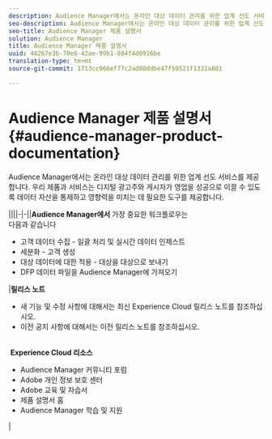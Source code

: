 ```yaml
---
description: Audience Manager에서는 온라인 대상 데이터 관리를 위한 업계 선도 서비스를 제공합니다. 우리 제품과 서비스는 디지털 광고주와 게시자가 영업을 성공으로 이끌 수 있도록 데이터 자산을 통제하고 영향력을 미치는 데 필요한 도구를 제공합니다.
seo-description: Audience Manager에서는 온라인 대상 데이터 관리를 위한 업계 선도 서비스를 제공합니다. 우리 제품과 서비스는 디지털 광고주와 게시자가 영업을 성공으로 이끌 수 있도록 데이터 자산을 통제하고 영향력을 미치는 데 필요한 도구를 제공합니다.
seo-title: Audience Manager 제품 설명서
solution: Audience Manager
title: Audience Manager 제품 설명서
uuid: 48267e3b-70e6-42ae-99b1-884f4d0916be
translation-type: tm+mt
source-git-commit: 1713cc966ef77c2ad80ddbe47f59521f1331a881

---
```



# Audience Manager 제품 설명서 {#audience-manager-product-documentation}

Audience Manager에서는 온라인 대상 데이터 관리를 위한 업계 선도 서비스를 제공합니다. 우리 제품과 서비스는 디지털 광고주와 게시자가 영업을 성공으로 이끌 수 있도록 데이터 자산을 통제하고 영향력을 미치는 데 필요한 도구를 제공합니다.


||||-|-||**Audience Manager에서** 가장 중요한 워크플로우는 <br>다음과 같습니다 <br> <ul><li>고객 데이터 수집 - 일괄 처리 및 실시간 데이터 인제스트</li><li>세분화 - 고객 생성</li><li>대상 데이터에 대한 적용 - 대상을 대상으로 보내기</li><li>DFP 데이터 파일을 Audience Manager에 가져오기</li></ul> |**릴리스 노트** <ul><li>새 기능 및 수정 사항에 대해서는 최신 Experience Cloud 릴리스 노트를 참조하십시오.</li> <li>이전 공지 사항에 대해서는 이전 릴리스 노트를 참조하십시오. </li></ul> <br> **Experience Cloud 리소스** <ul><li> Audience Manager 커뮤니티 포럼</li> <li>Adobe 개인 정보 보호 센터</li> <li>Adobe 교육 및 자습서</li> <li>제품 설명서 홈 </li> <li>Audience Manager 학습 및 지원</li></ul>|

